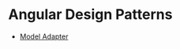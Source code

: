 # Angular Design Patterns

- [Model Adapter](https://github.com/daniloagostinho/angular-design-patterns/blob/main/design-patterns/model-adapter.md)